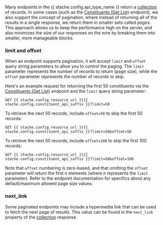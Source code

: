 Many endpoints in the {{ stache.config.api_type_name }} return a <a href="{{ stache.config.portal }}constituent-entity-reference#Collection" target="_blank">collection</a> of records.  In some cases (such as the <a href="{{ stache.config.portal_endpoints_constituent_get_list }}" target="_blank">Constituents (Get List)</a> endpoint), we also support the concept of pagination, where instead of returning all of the results in a single response, we return them in smaller sets called _pages_.  This approach allows us to keep the performance high on the server, and also minimizes the size of our responses on the wire by breaking them into smaller, more manageable blocks.

### limit and offset

When an endpoint supports pagination, it will accept `limit` and `offset` query string parameters to allow you to control the paging.  The `limit` parameter represents the number of records to return (page size), while the `offset` parameter represents the number of records to skip.

Here's an example request for returning the first 50 constituents via the <a href="{{ stache.config.portal_endpoints_constituent_get_list }}" target="_blank">Constituents (Get List)</a> endpoint and the `limit` query string parameter:

<pre><code class="language-http">GET {{ stache.config.resource_url }}{{ stache.config.constituent_api_suffix }}?limit=50</code></pre>

To retrieve the next 50 records, include `offset=50` to skip the first 50 records:

<pre><code class="language-http">GET {{ stache.config.resource_url }}{{ stache.config.constituent_api_suffix }}?limit=50&offset=50</code></pre>

To retrieve the next 50 records, include `offset=100` to skip the first 100 records:

<pre><code class="language-http">GET {{ stache.config.resource_url }}{{ stache.config.constituent_api_suffix }}?limit=50&offset=100</code></pre>

Note that `offset` numbering is zero-based, and that omitting the `offset` parameter will return the first _n_ elements (where _n_ represents the `limit` parameter). Refer to the endpoint documentation for specifics about any default/maximum allowed page size values.

### next_link

Some paginated endpoints may include a hypermedia link that can be used to fetch the next page of results.  This value can be found in the `next_link` property of the <a href="{{ stache.config.portal }}constituent-entity-reference#Collection" target="_blank">collection</a> response.